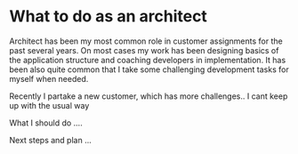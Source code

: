 # What to do as an architect

Architect has been my most common role in customer assignments for the past several years. On most cases my work has been designing basics of the application structure and coaching developers in implementation. It has been also quite common that I take some challenging development tasks for myself when needed.

Recently I partake a new customer, which has more challenges.. I cant keep up with the usual way

What I should do
....

Next steps and plan
...